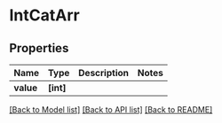 # IntCatArr


## Properties
Name | Type | Description | Notes
------------ | ------------- | ------------- | -------------
**value** | **[int]** |  | 

[[Back to Model list]](../README.md#documentation-for-models) [[Back to API list]](../README.md#documentation-for-api-endpoints) [[Back to README]](../README.md)


